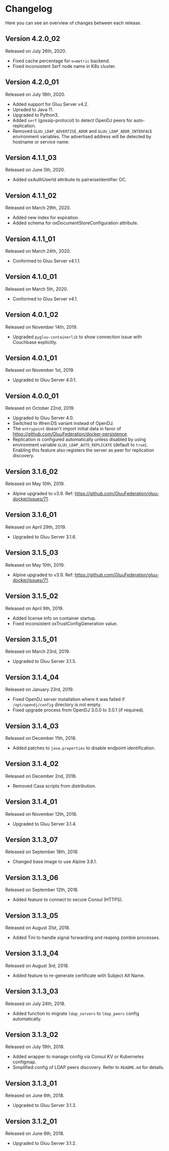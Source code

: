 # Changelog

Here you can see an overview of changes between each release.

## Version 4.2.0_02

Released on July 26th, 2020.

* Fixed cache percentage for `o=metric` backend.
* Fixed inconsistent Serf node name in K8s cluster.

## Version 4.2.0_01

Released on July 18th, 2020.

* Added support for Gluu Server v4.2.
* Upraded to Java 11.
* Upgraded to Python3.
* Added `serf` (gossip-protocol) to detect OpenDJ peers for auto-replication.
* Removed `GLUU_LDAP_ADVERTISE_ADDR` and `GLUU_LDAP_ADDR_INTERFACE` environment variables. The advertised address will be detected by hostname or service name.

## Version 4.1.1_03

Released on June 5th, 2020.

* Added oxAuthUserId attribute to pairwiseIdentifier OC.

## Version 4.1.1_02

Released on March 29th, 2020.

* Added new index for expiration.
* Added schema for oxDocumentStoreConfiguration attribute.

## Version 4.1.1_01

Released on March 24th, 2020.

* Conformed to Gluu Server v4.1.1.

## Version 4.1.0_01

Released on March 5th, 2020.

* Conformed to Gluu Server v4.1.

## Version 4.0.1_02

Released on November 14th, 2019.

* Upgraded `pygluu-containerlib` to show connection issue with Couchbase explicitly.

## Version 4.0.1_01

Released on November 1st, 2019.

* Upgraded to Gluu Server 4.0.1.

## Version 4.0.0_01

Released on October 22nd, 2019.

* Upgraded to Gluu Server 4.0.
* Switched to Wren:DS variant instead of OpenDJ.
* The `entrypoint` doesn't import initial data in favor of https://github.com/GluuFederation/docker-persistence.
* Replication is configured automatically unless disabled by using environment variable `GLUU_LDAP_AUTO_REPLICATE` (default to `true`). Enabling this feature also registers the server as peer for replication discovery.

## Version 3.1.6_02

Released on May 10th, 2019.

* Alpine upgraded to v3.9. Ref: https://github.com/GluuFederation/gluu-docker/issues/71.

## Version 3.1.6_01

Released on April 29th, 2019.

* Upgraded to Gluu Server 3.1.6.

## Version 3.1.5_03

Released on May 10th, 2019.

* Alpine upgraded to v3.9. Ref: https://github.com/GluuFederation/gluu-docker/issues/71.

## Version 3.1.5_02

Released on April 9th, 2019.

* Added license info on container startup.
* Fixed inconsistent oxTrustConfigGeneration value.

## Version 3.1.5_01

Released on March 23rd, 2019.

* Upgraded to Gluu Server 3.1.5.

## Version 3.1.4_04

Released on January 23rd, 2019.

* Fixed OpenDJ server installation where it was failed if `/opt/opendj/config` directory is not empty.
* Fixed upgrade process from OpenDJ 3.0.0 to 3.0.1 (if required).

## Version 3.1.4_03

Released on December 11th, 2018.

* Added patches to `java.properties` to disable endpoint identification.

## Version 3.1.4_02

Released on December 2nd, 2018.

* Removed Casa scripts from distribution.

## Version 3.1.4_01

Released on November 12th, 2018.

* Upgraded to Gluu Server 3.1.4.

## Version 3.1.3_07

Released on September 18th, 2018.

* Changed base image to use Alpine 3.8.1.

## Version 3.1.3_06

Released on September 12th, 2018.

* Added feature to connect to secure Consul (HTTPS).

## Version 3.1.3_05

Released on August 31st, 2018.

* Added Tini to handle signal forwarding and reaping zombie processes.

## Version 3.1.3_04

Released on August 3rd, 2018.

* Added feature to re-generate certificate with Subject Alt Name.

## Version 3.1.3_03

Released on July 24th, 2018.

* Added function to migrate `ldap_servers` to `ldap_peers` config automatically.

## Version 3.1.3_02

Released on July 19th, 2018.

* Added wrapper to manage config via Consul KV or Kubernetes configmap.
* Simplified config of LDAP peers discovery. Refer to `README.md` for details.

## Version 3.1.3_01

Released on June 6th, 2018.

* Upgraded to Gluu Server 3.1.3.

## Version 3.1.2_01

Released on June 6th, 2018.

* Upgraded to Gluu Server 3.1.2.
